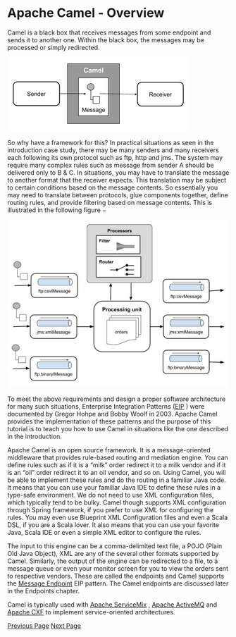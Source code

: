 # Apache Camel - Overview
Camel is a black box that receives messages from some endpoint and sends it to another one. Within the black box, the messages may be processed or simply redirected.

![Camel Message Box](../apache_camel/images/camel_message_box.jpg)

So why have a framework for this? In practical situations as seen in the introduction case study, there may be many senders and many receivers each following its own protocol such as ftp, http and jms. The system may require many complex rules such as message from sender A should be delivered only to B &amp; C. In situations, you may have to translate the message to another format that the receiver expects. This translation may be subject to certain conditions based on the message contents. So essentially you may need to translate between protocols, glue components together, define routing rules, and provide filtering based on message contents. This is illustrated in the following figure −

![Camel Framework](../apache_camel/images/camel_framework.jpg)

To meet the above requirements and design a proper software architecture for many such situations, Enterprise Integration Patterns ([EIP](https://www.informit.com/store/enterprise-integration-patterns-designing-building-9780321200686) ) were documented by Gregor Hohpe and Bobby Woolf in 2003. Apache Camel provides the implementation of these patterns and the purpose of this tutorial is to teach you how to use Camel in situations like the one described in the introduction.

Apache Camel is an open source framework. It is a message-oriented middleware that provides rule-based routing and mediation engine. You can define rules such as if it is a “milk” order redirect it to a milk vendor and if it is an “oil” order redirect it to an oil vendor, and so on. Using Camel, you will be able to implement these rules and do the routing in a familiar Java code. It means that you can use your familiar Java IDE to define these rules in a type-safe environment. We do not need to use XML configuration files, which typically tend to be bulky. Camel though supports XML configuration through Spring framework, if you prefer to use XML for configuring the rules. You may even use Blueprint XML Configuration files and even a Scala DSL, if you are a Scala lover. It also means that you can use your favorite Java, Scala IDE or even a simple XML editor to configure the rules.

The input to this engine can be a comma-delimited text file, a POJO (Plain Old Java Object), XML are any of the several other formats supported by Camel. Similarly, the output of the engine can be redirected to a file, to a message queue or even your monitor screen for you to view the orders sent to respective vendors. These are called the endpoints and Camel supports the [Message Endpoint](https://camel.apache.org/message-endpoint.html)  EIP pattern. The Camel endpoints are discussed later in the Endpoints chapter.

Camel is typically used with [Apache ServiceMix](https://servicemix.apache.org/) , [Apache ActiveMQ](https://activemq.apache.org/)  and [Apache CXF](https://cxf.apache.org/)  to implement service-oriented architectures.


[Previous Page](../apache_camel/apache_camel_introduction.md) [Next Page](../apache_camel/apache_camel_features.md) 
